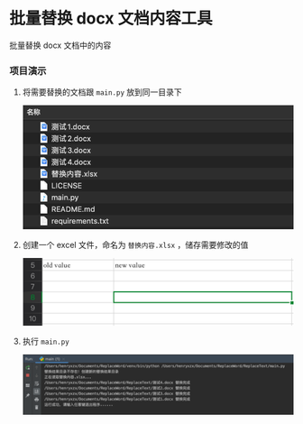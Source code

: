 # 批量替换 docx 文档内容工具
批量替换 docx 文档中的内容

### 项目演示

1. 将需要替换的文档跟 `main.py` 放到同一目录下

   ![](https://raw.githubusercontent.com/henryxzx/Image-Post/master/img/20200205183215.png?token=AIRCYLA23DFKIWXRILODAPC6HKM62)

   

2. 创建一个 excel 文件，命名为 `替换内容.xlsx` ，储存需要修改的值

   ![](https://raw.githubusercontent.com/henryxzx/Image-Post/master/img/20200205200010.png?token=AIRCYLAQLMKLI2YTOEL5XEK6HKXIS)

   

3. 执行 `main.py`

   ![](https://raw.githubusercontent.com/henryxzx/Image-Post/master/img/20200205200149.png?token=AIRCYLBTFGIXNGUBDM4DA6C6HKXOY)